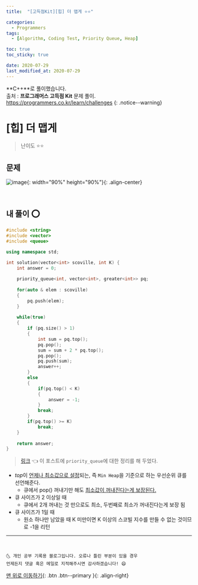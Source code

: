 ```yaml
---
title:  "[고득점Kit][힙] 더 맵게 ⭐⭐" 

categories:
  - Programmers
tags:
  - [Algorithm, Coding Test, Priority Queue, Heap]

toc: true
toc_sticky: true

date: 2020-07-29
last_modified_at: 2020-07-29
---
```


**C++**로 풀이했습니다.  
출처 : **프로그래머스 고득점 Kit** 문제 풀이. <https://programmers.co.kr/learn/challenges>
{: .notice--warning}




# [힙] 더 맵게

> 난이도 ⭐⭐

## 문제 

![image](https://user-images.githubusercontent.com/42318591/88805672-68431280-d1ea-11ea-8ec2-b15f0d37f25f.png){: width="90%" height="90%"}{: .align-center}

<br>

## 내 풀이 ⭕

```cpp
#include <string>
#include <vector>
#include <queue>

using namespace std;

int solution(vector<int> scoville, int K) {
    int answer = 0;
    
    priority_queue<int, vector<int>, greater<int>> pq;
    
    for(auto & elem : scoville)
    {
        pq.push(elem);
    }
    
    while(true)
    {
        if (pq.size() > 1)
        {
            int sum = pq.top();
            pq.pop();
            sum = sum + 2 * pq.top();
            pq.pop();
            pq.push(sum);
            answer++;
        }
        else
        {
            if(pq.top() < K)
            {
                answer = -1;
            }
            break;
        }
        if(pq.top() >= K)
            break;
    }
    
    return answer;
}
```

> [링크](https://ansohxxn.github.io/stl/stackqueue/#-%EC%9A%B0%EC%84%A0%EC%88%9C%EC%9C%84-%ED%81%90) 👈 이 포스트에 `priority_queue`에 대한 정리를 해 두었다.

- *top*이 <u>언제나 최소값으로 설정</u>되는, 즉 `Min Heap`을 기준으로 하는 우선순위 큐를 선언해준다.
  - 큐에서 pop() 꺼내기만 해도 <u>최소값이 꺼내진다는게 보장된다.</u>
- 큐 사이즈가 2 이상일 때
  - 큐에서 2개 꺼내는 것 만으로도 최소, 두번째로 최소가 꺼내진다는게 보장 됨
- 큐 사이즈가 1일 때
  - 원소 하나만 남았을 때 K 미만이면 K 이상의 스코빌 지수를 만들 수 없는 것이므로 -1을 리턴

***
<br>

    🌜 개인 공부 기록용 블로그입니다. 오류나 틀린 부분이 있을 경우 
    언제든지 댓글 혹은 메일로 지적해주시면 감사하겠습니다! 😄

[맨 위로 이동하기](#){: .btn .btn--primary }{: .align-right}